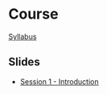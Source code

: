 # Course

[Syllabus](docs/syllabus.html)

## Slides

- [Session 1 - Introduction](docs/session-1/SocConspiracy1_Intro-slides.html)

